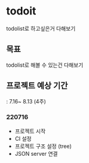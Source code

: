 # todoit
todolist로 하고싶은거 다해보기

## 목표
todolist로 해볼 수 있는건 다해보기

## 프로젝트 예상 기간
:  7.16~ 8.13 (4주)

### 220716
- 프로젝트 시작
- CI 설정 
- 프로젝트 구조 설정 (tree)
- JSON server 연결

